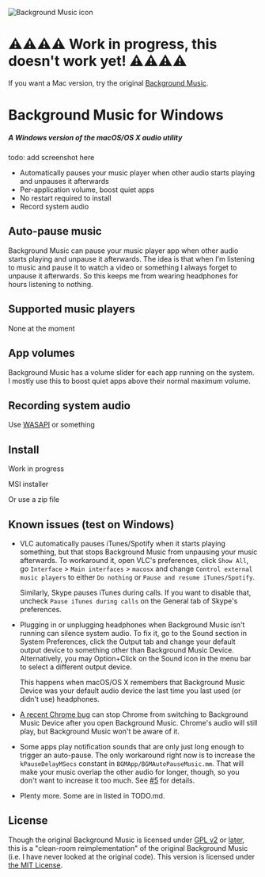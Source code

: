 ![Background Music icon](Images/README/icon.png)

# ⚠⚠⚠⚠ Work in progress, this doesn't work yet! ⚠⚠⚠⚠
If you want a Mac version, try the original [Background Music](https://github.com/kyleneideck/BackgroundMusic).

#   Background Music for Windows
##### A Windows version of the macOS/OS X audio utility

todo: add screenshot here

- Automatically pauses your music player when other audio starts playing and unpauses it afterwards
- Per-application volume, boost quiet apps
- No restart required to install
- Record system audio

## Auto-pause music

Background Music can pause your music player app when other audio starts playing and unpause it afterwards. The idea is
that when I'm listening to music and pause it to watch a video or something I always forget to unpause it afterwards. So
this keeps me from wearing headphones for hours listening to nothing.

## Supported music players

None at the moment

## App volumes

Background Music has a volume slider for each app running on the system. I mostly use this to boost quiet apps above
their normal maximum volume.

## Recording system audio

Use [WASAPI](http://manual.audacityteam.org/man/tutorial_recording_computer_playback_on_windows.html#wasapi) or something

## Install

Work in progress

MSI installer

Or use a zip file

## Known issues (test on Windows)

- VLC automatically pauses iTunes/Spotify when it starts playing something, but that stops Background Music from
  unpausing your music afterwards. To workaround it, open VLC's preferences, click `Show All`, go `Interface` > `Main
  interfaces` > `macosx` and change `Control external music players` to either `Do nothing` or `Pause and resume
  iTunes/Spotify`.

  Similarly, Skype pauses iTunes during calls. If you want to disable that, uncheck `Pause iTunes during calls` on the
  General tab of Skype's preferences.
- Plugging in or unplugging headphones when Background Music isn't running can silence system audio. To fix it, go to
  the Sound section in System Preferences, click the Output tab and change your default output device to something other
  than Background Music Device. Alternatively, you may Option+Click on the Sound icon in the menu bar to select a different output device.

  This happens when macOS/OS X remembers that Background Music Device was your default audio device the last time you last
  used (or didn't use) headphones.
- [A recent Chrome bug](https://bugs.chromium.org/p/chromium/issues/detail?id=557620) can stop Chrome from switching to
  Background Music Device after you open Background Music. Chrome's audio will still play, but Background Music won't be
  aware of it.
- Some apps play notification sounds that are only just long enough to trigger an auto-pause. The only workaround right
  now is to increase the `kPauseDelayMSecs` constant in `BGMApp/BGMAutoPauseMusic.mm`. That will make your music overlap
  the other audio for longer, though, so you don't want to increase it too much. See
  [#5](https://github.com/kyleneideck/BackgroundMusic/issues/5) for details.
- Plenty more. Some are in listed in TODO.md.

## License

Though the original Background Music is licensed under [GPL v2](http://choosealicense.com/licenses/gpl-2.0/) or [later](http://choosealicense.com/licenses/gpl-3.0/), this is a "clean-room reimplementation" of the original Background Music (i.e. I have never looked at the original code). This version is licensed under [the MIT License](http://choosealicense.com/licenses/mit/).
